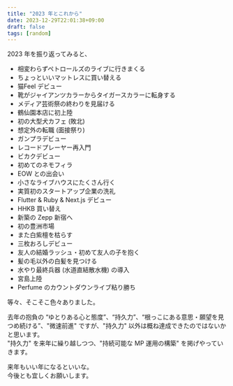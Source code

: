 ```yaml
---
title: "2023 年とこれから"
date: 2023-12-29T22:01:38+09:00
draft: false
tags: [random]
---
```


2023 年を振り返ってみると、

- 相変わらずペトロールズのライブに行きまくる
- ちょっといいマットレスに買い替える
- 猫Feel デビュー
- 靴がジャイアンツカラーからタイガースカラーに転身する
- メディア芸術祭の終わりを見届ける
- 鶴仙園本店に初上陸
- 初の大型犬カフェ (敗北)
- 想定外の転職 (面接祭り)
- ガンプラデビュー
- レコードプレーヤー再入門
- ビカクデビュー
- 初めてのネモフィラ
- EOW との出会い
- 小さなライブハウスにたくさん行く
- 実質初のスタートアップ企業の洗礼
- Flutter & Ruby & Next.js デビュー
- HHKB 買い替え
- 新築の Zepp 新宿へ
- 初の豊洲市場
- また白紫檀を枯らす
- 三枚おろしデビュー
- 友人の結婚ラッシュ・初めて友人の子を抱く
- 髪の毛以外の白髪を見つける
- 水やり最終兵器 (水道直結散水機) の導入
- 宮島上陸
- Perfume のカウントダウンライブ粘り勝ち

等々、そこそこ色々ありました。

去年の抱負の “ゆとりある心と態度”、“持久力”、“根っこにある意思・願望を見つめ続ける”、"微速前進" ですが、"持久力" 以外は概ね達成できたのではないかと思います。  
"持久力" を来年に繰り越しつつ、"持続可能な MP 運用の構築" を掲げやっていきます。

来年もいい年になるといいな。  
今後とも宜しくお願いします。